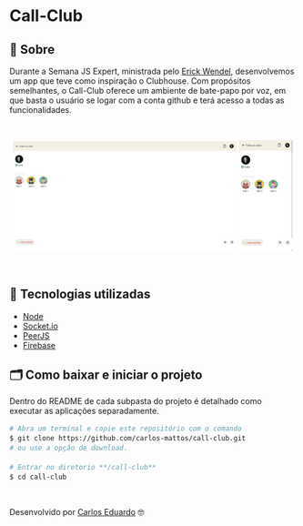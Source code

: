 # Call-Club

## 🔖 Sobre
Durante a Semana JS Expert, ministrada pelo [Erick Wendel](https://github.com/ErickWendel), desenvolvemos um app que teve como inspiração o Clubhouse. Com propósitos
semelhantes, o Call-Club oferece um ambiente de bate-papo por voz, em que basta o usuário se logar com a conta github e terá acesso a todas as funcionalidades.

</br>

<p align="center"> 
  <img src="github-readme/web.png" alt="Página inicial" width="78%">
  <img src="github-readme/mobile.png" alt="Página inicial" width="19%">
</p>

</br>

## 🚀 Tecnologias utilizadas

- [Node](https://nodejs.org/en/)
- [Socket.io](https://socket.io/)
- [PeerJS](https://peerjs.com/)
- [Firebase](https://firebase.google.com/?gclid=CjwKCAjw-qeFBhAsEiwA2G7Nl3Goc6fBI_ND9QVA505zJARuQgIa17_0MrTss7a5hLPR87Z2jd3s3xoCoF8QAvD_BwE&gclsrc=aw.ds)


## 🗂 Como baixar e iniciar o projeto

Dentro do README de cada subpasta do projeto é detalhado como executar as aplicações separadamente.

```bash
# Abra um terminal e copie este repositório com o comando
$ git clone https://github.com/carlos-mattos/call-club.git
# ou use a opção de download.

# Entrar no diretorio **/call-club**
$ cd call-club
```

<br>

Desenvolvido por [Carlos Eduardo](https://www.linkedin.com/in/carlos-eduardo-andrade-de-mattos-a060b1182/) 🤓
